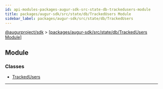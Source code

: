 ```yaml
---
id: api-modules-packages-augur-sdk-src-state-db-trackedusers-module
title: packages/augur-sdk/src/state/db/TrackedUsers Module
sidebar_label: packages/augur-sdk/src/state/db/TrackedUsers
---
```


[@augurproject/sdk](api-readme.md) > [[packages/augur-sdk/src/state/db/TrackedUsers Module]](api-modules-packages-augur-sdk-src-state-db-trackedusers-module.md)

## Module

### Classes

* [TrackedUsers](api-classes-packages-augur-sdk-src-state-db-trackedusers-trackedusers.md)

---

